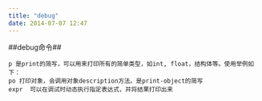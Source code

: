 ```yaml
---
title: "debug"
date: 2014-07-07 12:47
---
```




##debug命令##

	p 是print的简写，可以用来打印所有的简单类型，如int, float，结构体等。使用举例如下：
	po 打印对象，会调用对象description方法。是print-object的简写
	expr  可以在调试时动态执行指定表达式，并将结果打印出来
